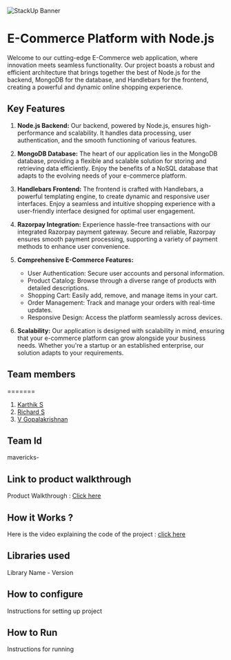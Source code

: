 ![StackUp Banner](https://v5.airtableusercontent.com/v2/22/22/1699027200000/ArXFSY-xSOH8fZOwFM4jDg/3GRwwipT9F8XsD2iivnexRi9lVRgvIj1MS5Tw4Mm1Vy-JsK8W1Yy4sFB79YJMWPjZNjgfHI9TJfQY1sx3041vZ2EnxkAyknrxR3pG_h9CxVQwh9PhAjOrA8ujVcp5tqnSVfmcQPlEwovlJvFFF-NXQ/eMDdtS3Z9zkGkexNaC-64FCLnAIa0xtT8xjJKSJo66w)
# E-Commerce Platform with Node.js

Welcome to our cutting-edge E-Commerce web application, where innovation meets seamless functionality. Our project boasts a robust and efficient architecture that brings together the best of Node.js for the backend, MongoDB for the database, and Handlebars for the frontend, creating a powerful and dynamic online shopping experience.

## Key Features

1. **Node.js Backend:** Our backend, powered by Node.js, ensures high-performance and scalability. It handles data processing, user authentication, and the smooth functioning of various features.

2. **MongoDB Database:** The heart of our application lies in the MongoDB database, providing a flexible and scalable solution for storing and retrieving data efficiently. Enjoy the benefits of a NoSQL database that adapts to the evolving needs of your e-commerce platform.

3. **Handlebars Frontend:** The frontend is crafted with Handlebars, a powerful templating engine, to create dynamic and responsive user interfaces. Enjoy a seamless and intuitive shopping experience with a user-friendly interface designed for optimal user engagement.

4. **Razorpay Integration:** Experience hassle-free transactions with our integrated Razorpay payment gateway. Secure and reliable, Razorpay ensures smooth payment processing, supporting a variety of payment methods to enhance user convenience.

5. **Comprehensive E-Commerce Features:**
   - User Authentication: Secure user accounts and personal information.
   - Product Catalog: Browse through a diverse range of products with detailed descriptions.
   - Shopping Cart: Easily add, remove, and manage items in your cart.
   - Order Management: Track and manage your orders with real-time updates.
   - Responsive Design: Access the platform seamlessly across devices.

6. **Scalability:** Our application is designed with scalability in mind, ensuring that your e-commerce platform can grow alongside your business needs. Whether you're a startup or an established enterprise, our solution adapts to your requirements.

## Team members
=======
1. [Karthik S](https://github.com/whitewolf3K)
2. [Richard S](https://github.com/richardshaju)
3. [V Gopalakrishnan](https://github.com/gopalkrishnan2005)

## Team Id
mavericks-
## Link to product walkthrough
Product Walkthrough : [Click here](https://drive.google.com/file/d/1ZhX1VL5089ol7eMhRWLXnpBqufFCvfqS/view?usp=sharing)
## How it Works ?
Here is the video explaining the code of the project : [click here](https://drive.google.com/file/d/1OEx9IDKQgomb0w-tRU6TYfyWxHvDK93f/view?usp=sharing)
## Libraries used
Library Name - Version
## How to configure
Instructions for setting up project
## How to Run
Instructions for running

